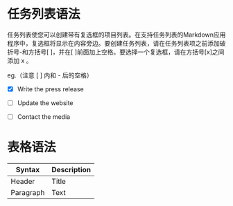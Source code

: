 # 任务列表语法

任务列表使您可以创建带有复选框的项目列表。在支持任务列表的Markdown应用程序中，复选框将显示在内容旁边。要创建任务列表，请在任务列表项之前添加破折号-和方括号[ ]，并在[ ]前面加上空格。要选择一个复选框，请在方括号[x]之间添加 x 。

eg.（注意 [ ] 内和 - 后的空格）
- [x] Write the press release
- [ ] Update the website
- [ ] Contact the media


# 表格语法
| Syntax      | Description |
| ----------- | ----------- |
| Header      | Title       |
| Paragraph   | Text        |



